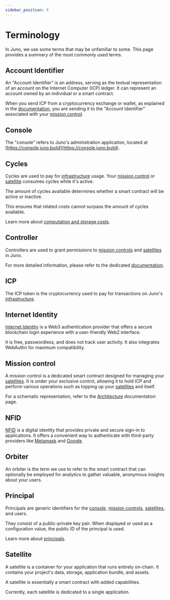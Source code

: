 ```yaml
---
sidebar_position: 9
---
```


# Terminology

In Juno, we use some terms that may be unfamiliar to some. This page provides a summary of the most commonly used terms.

## Account Identifier

An "Account Identifier" is an address, serving as the textual representation of an account on the Internet Computer (ICP) ledger. It can represent an account owned by an individual or a smart contract.

When you send ICP from a cryptocurrency exchange or wallet, as explained in the [documentation](./pricing.md#sending-icp-to-your-mission-control), you are sending it to the "Account Identifier" associated with your [mission control].

## Console

The "console" refers to Juno's administration application, located at [https://console.juno.build](https://console.juno.build).

## Cycles

Cycles are used to pay for [infrastructure] usage. Your [mission control] or [satellite] consumes cycles while it's active.

The amount of cycles available determines whether a smart contract will be active or inactive.

This ensures that related costs cannot surpass the amount of cycles available.

Learn more about [computation and storage costs](https://internetcomputer.org/docs/current/developer-docs/gas-cost).

## Controller

Controllers are used to grant permissions to [mission controls] and [satellites] in Juno.

For more detailed information, please refer to the dedicated [documentation](miscellaneous/controllers.md).

## ICP

The ICP token is the cryptocurrency used to pay for transactions on Juno's [infrastructure].

## Internet Identity

[Internet Identity](https://internetcomputer.org/internet-identity) is a Web3 authentication provider that offers a secure blockchain login experience with a user-friendly Web2 interface.

It is free, passwordless, and does not track user activity. It also integrates WebAuthn for maximum compatibility.

## Mission control

A mission control is a dedicated smart contract designed for managing your [satellites]. It is under your exclusive control, allowing it to hold ICP and perform various operations such as topping up your [satellites] and itself.

For a schematic representation, refer to the [Architecture](./architecture.md) documentation page.

## NFID

[NFID](https://nfid.one) is a digital identity that provides private and secure sign-in to applications. It offers a convenient way to authenticate with third-party providers like [Metamask](https://metamask.io/) and [Google](https://www.google.com/account/about/).

## Orbiter

An orbiter is the term we use to refer to the smart contract that can optionally be employed for analytics to gather valuable, anonymous insights about your users.

## Principal

Principals are generic identifiers for the [console], [mission controls], [satellites], and users.

They consist of a public-private key pair. When displayed or used as a configuration value, the public ID of the principal is used.

Learn more about [principals](https://internetcomputer.org/docs/current/references/ic-interface-spec#principal).

## Satellite

A satellite is a container for your application that runs entirely on-chain. It contains your project's data, storage, application bundle, and assets.

A satellite is essentially a smart contract with added capabilities.

Currently, each satellite is dedicated to a single application.

[console]: terminology.md#console
[satellite]: terminology.md#satellite
[satellites]: terminology.md#satellite
[mission control]: terminology.md#mission-control
[mission controls]: terminology.md#mission-control
[infrastructure]: category/infrastructure
